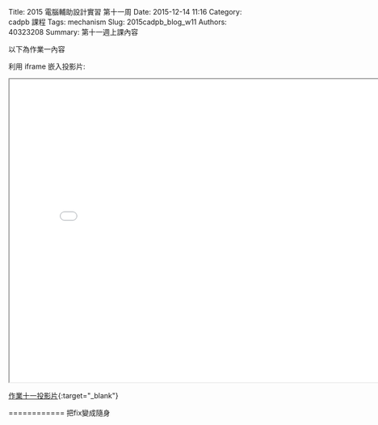 Title: 2015 電腦輔助設計實習 第十一周
Date: 2015-12-14 11:16
Category: cadpb 課程
Tags: mechanism
Slug: 2015cadpb_blog_w11
Authors: 40323208
Summary: 第十一週上課內容

以下為作業一內容

利用 iframe 嵌入投影片:

<iframe src=" cadp_w11_lecture.html" width="800" height="600"></iframe>

[作業十一投影片]( cadp_w11_lecture.html){:target="_blank"}


============
把fix變成隨身



